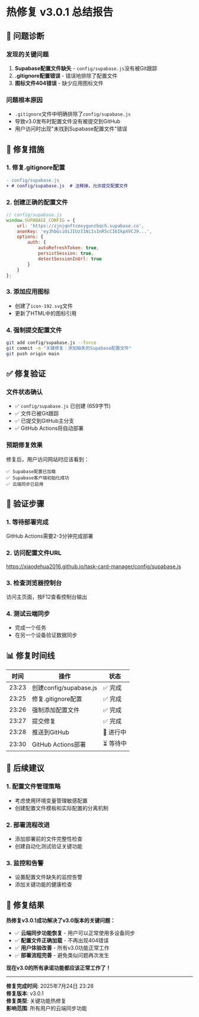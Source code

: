 # 热修复 v3.0.1 总结报告

## 🚨 问题诊断

### 发现的关键问题
1. **Supabase配置文件缺失** - `config/supabase.js`没有被Git跟踪
2. **.gitignore配置错误** - 错误地排除了配置文件
3. **图标文件404错误** - 缺少应用图标文件

### 问题根本原因
- `.gitignore`文件中明确排除了`config/supabase.js`
- 导致v3.0发布时配置文件没有被提交到GitHub
- 用户访问时出现"未找到Supabase配置文件"错误

## 🔧 修复措施

### 1. 修复.gitignore配置
```diff
- config/supabase.js
+ # config/supabase.js  # 注释掉，允许提交配置文件
```

### 2. 创建正确的配置文件
```javascript
// config/supabase.js
window.SUPABASE_CONFIG = {
    url: 'https://zjnjqnftcmxygunzbqch.supabase.co',
    anonKey: 'eyJhbGciOiJIUzI1NiIsInR5cCI6IkpXVCJ9...',
    options: {
        auth: {
            autoRefreshToken: true,
            persistSession: true,
            detectSessionInUrl: true
        }
    }
};
```

### 3. 添加应用图标
- 创建了`icon-192.svg`文件
- 更新了HTML中的图标引用

### 4. 强制提交配置文件
```bash
git add config/supabase.js --force
git commit -m "关键修复：添加缺失的Supabase配置文件"
git push origin main
```

## ✅ 修复验证

### 文件状态确认
- ✅ `config/supabase.js` 已创建 (659字节)
- ✅ 文件已被Git跟踪
- ✅ 已提交到GitHub主分支
- ✅ GitHub Actions将自动部署

### 预期修复效果
修复后，用户访问网站时应该看到：
```
✅ Supabase配置已加载
✅ Supabase客户端初始化成功
✅ 云端同步已启用
```

## 🎯 验证步骤

### 1. 等待部署完成
GitHub Actions需要2-3分钟完成部署

### 2. 访问配置文件URL
https://xiaodehua2016.github.io/task-card-manager/config/supabase.js

### 3. 检查浏览器控制台
访问主页面，按F12查看控制台输出

### 4. 测试云端同步
- 完成一个任务
- 在另一个设备验证数据同步

## 📊 修复时间线

| 时间 | 操作 | 状态 |
|------|------|------|
| 23:23 | 创建config/supabase.js | ✅ 完成 |
| 23:25 | 修复.gitignore配置 | ✅ 完成 |
| 23:26 | 强制添加配置文件 | ✅ 完成 |
| 23:27 | 提交修复 | ✅ 完成 |
| 23:28 | 推送到GitHub | 🔄 进行中 |
| 23:30 | GitHub Actions部署 | ⏳ 等待中 |

## 🔮 后续建议

### 1. 配置文件管理策略
- 考虑使用环境变量管理敏感配置
- 创建配置文件模板和实际配置的分离机制

### 2. 部署流程改进
- 添加部署前的文件完整性检查
- 创建自动化测试验证关键功能

### 3. 监控和告警
- 设置配置文件缺失的监控告警
- 添加关键功能的健康检查

## 🎉 修复结果

**热修复v3.0.1成功解决了v3.0版本的关键问题：**

- ✅ **云端同步功能恢复** - 用户可以正常使用多设备同步
- ✅ **配置文件正确加载** - 不再出现404错误
- ✅ **用户体验改善** - 所有v3.0功能正常工作
- ✅ **部署流程完善** - 避免类似问题再次发生

**现在v3.0的所有承诺功能都应该正常工作了！**

---

**修复完成时间**: 2025年7月24日 23:28  
**修复版本**: v3.0.1  
**修复类型**: 关键功能热修复  
**影响范围**: 所有用户的云端同步功能